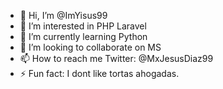- 👋 Hi, I’m @ImYisus99
- 👀 I’m interested in PHP Laravel
- 🌱 I’m currently learning Python
- 💞️ I’m looking to collaborate on MS
- 📫 How to reach me Twitter: @MxJesusDiaz99
- ⚡ Fun fact: I dont like tortas ahogadas.

<!---
ImYisus99/ImYisus99 is a ✨ special ✨ repository because its `README.md` (this file) appears on your GitHub profile.
You can click the Preview link to take a look at your changes.
--->

